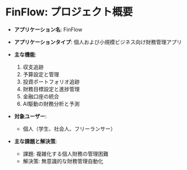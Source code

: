 # FinFlow: プロジェクト概要

- **アプリケーション名**: FinFlow

- **アプリケーションタイプ**: 個人および小規模ビジネス向け財務管理アプリ

- **主な機能**:
  1. 収支追跡
  2. 予算設定と管理
  3. 投資ポートフォリオ追跡
  4. 財務目標設定と進捗管理
  5. 金融口座の統合
  6. AI駆動の財務分析と予測

- **対象ユーザー**:
  - 個人（学生、社会人、フリーランサー）

- **主な課題と解決策**:
  - 課題: 複雑化する個人財務の管理困難
  - 解決策: 無意識的な財務管理自動化
